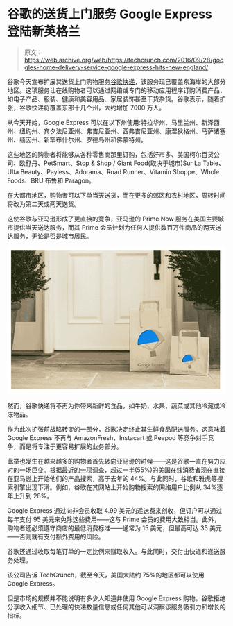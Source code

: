 # 谷歌的送货上门服务 Google Express 登陆新英格兰

> 原文：<https://web.archive.org/web/https://techcrunch.com/2016/09/28/googles-home-delivery-service-google-express-hits-new-england/>

谷歌今天宣布扩展其送货上门购物服务[谷歌快递](https://web.archive.org/web/20230324134505/https://www.google.com/express)，该服务现已覆盖东海岸的大部分地区。这项服务让在线购物者可以通过网络或专门的移动应用程序订购消费产品，如电子产品、服装、健康和美容用品、家居装饰甚至干货杂货。谷歌表示，随着扩张，谷歌快递将覆盖东部十几个州，大约增加 7000 万人。

从今天开始，Google Express 可以在以下州使用:特拉华州、马里兰州、新泽西州、纽约州、宾夕法尼亚州、弗吉尼亚州、西弗吉尼亚州、康涅狄格州、马萨诸塞州、缅因州、新罕布什尔州、罗德岛州和佛蒙特州。

这些地区的购物者将能够从各种零售商那里订购，包括好市多、美国柯尔百货公司、欧舒丹、PetSmart、Stop & Shop / Giant Food(取决于城市)Sur La Table、Ulta Beauty、Payless、Adorama、Road Runner、Vitamin Shoppe、Whole Foods、BRU 布鲁和 Paragon。

在大都市地区，购物者可以下单当天送货，而在更多的郊区和农村地区，周转时间将改为第二天或两天送货。

这使谷歌与亚马逊形成了更直接的竞争，亚马逊的 Prime Now 服务在美国主要城市提供当天送达服务，而其 Prime 会员计划为任何人提供数百万件商品的两天送达服务，无论是否是城市居民。

![google-express-bags](img/e7b645b6b9b92b3c58344dd4750ed56f.png)

然而，谷歌快递将不再为你带来新鲜的食品，如牛奶、水果、蔬菜或其他冷藏或冷冻物品。

作为此次扩张前战略转变的一部分，[谷歌决定终止其生鲜食品配送服务](https://web.archive.org/web/20230324134505/http://www.businessinsider.com/google-express-delivery-cuts-perishables-plans-to-expand-throughout-us-2016-9)。这意味着 Google Express 不再与 AmazonFresh、Instacart 或 Peapod 等竞争对手竞争，而是将专注于更容易扩展的业务部分。

此举也发生在越来越多的购物者首先转向亚马逊的时候——这是谷歌一直在努力应对的一场巨变。[根据最近的一项调查](https://web.archive.org/web/20230324134505/http://www.bloomberg.com/news/articles/2016-09-27/more-than-50-of-shoppers-turn-first-to-amazon-in-product-search)，超过一半(55%)的美国在线消费者现在直接在亚马逊上开始他们的产品搜索，高于去年的 44%。与此同时，谷歌和雅虎等搜索引擎出现下滑。例如，谷歌在其网站上开始购物搜索的网络用户比例从 34%逐年上升到 28%。

Google Express 通过向非会员收取 4.99 美元的递送费来创收，但订户可以通过每年支付 95 美元来免除这些费用——这与 Prime 会员的费用大致相当。此外，购物者还必须遵守商店的最低消费标准——通常为 15 美元，但最高可达 35 美元——否则就有支付额外费用的风险。

谷歌还通过收取每笔订单的一定比例来赚取收入。与此同时，交付由快递和递送服务处理。

该公司告诉 TechCrunch，截至今天，美国大陆约 75%的地区都可以使用 Google Express。

但是市场的规模并不能说明有多少人知道并使用 Google Express 购物。谷歌拒绝分享收入细节、已处理的快递数量信息或任何其他可以洞察该服务吸引力和增长的指标。